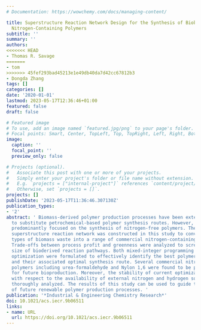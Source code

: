 ```yaml
---
# Documentation: https://wowchemy.com/docs/managing-content/

title: Superstructure Reaction Network Design for the Synthesis of Biobased Sustainable
  Nitrogen-Containing Polymers
subtitle: ''
summary: ''
authors:
<<<<<<< HEAD
- Thomas R. Savage
=======
- tom
>>>>>>> 45fef293bad45213e1e49db40da7d42cc67812b3
- Dongda Zhang
tags: []
categories: []
date: '2020-01-01'
lastmod: 2023-05-17T12:36:46+01:00
featured: false
draft: false

# Featured image
# To use, add an image named `featured.jpg/png` to your page's folder.
# Focal points: Smart, Center, TopLeft, Top, TopRight, Left, Right, BottomLeft, Bottom, BottomRight.
image:
  caption: ''
  focal_point: ''
  preview_only: false

# Projects (optional).
#   Associate this post with one or more of your projects.
#   Simply enter your project's folder or file name without extension.
#   E.g. `projects = ["internal-project"]` references `content/project/deep-learning/index.md`.
#   Otherwise, set `projects = []`.
projects: []
publishDate: '2023-05-17T11:36:46.307130Z'
publication_types:
- '2'
abstract: ' Biomass-derived polymer production processes have been extensively studied
  to substitute petrochemical-based polymer synthesis routes. However, previous research
  predominantly focused on the synthesis of nitrogen-free polymers. Therefore, a novel
  superstructure reaction network was constructed in this study to convert different
  types of biomass waste into a range of commercial nitrogen-containing polymers.
  Trade-offs between process profit and greenness were analyzed to screen the large
  size of bioderived reaction pathways. Both mixed-integer programming and multiobjective
  optimization were formulated to effectively identify the best polymer candidates
  and their associated optimal synthesis route. Several commercial nitrogen-containing
  polymers including urea-formaldehyde and Nylon 1,6 were found to be promising candidates
  for future bioproduction. Moreover, the stability of current optimization results
  with respect to the availability of external nitrogen and hydrogen sources was also
  thoroughly analyzed. The results of this study can be used to guide the development
  of future renewable polymer production processes. '
publication: '*Industrial & Engineering Chemistry Research*'
doi: 10.1021/acs.iecr.9b06511
links:
- name: URL
  url: https://doi.org/10.1021/acs.iecr.9b06511
---
```

